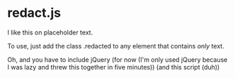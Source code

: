 redact.js
=========

I like this on placeholder text.

To use, just add the class .redacted to any element that contains *only* text.

Oh, and you have to include jQuery (for now (I'm only used jQuery because I was
lazy and threw this together in five minutes)) (and this script (duh)) 
